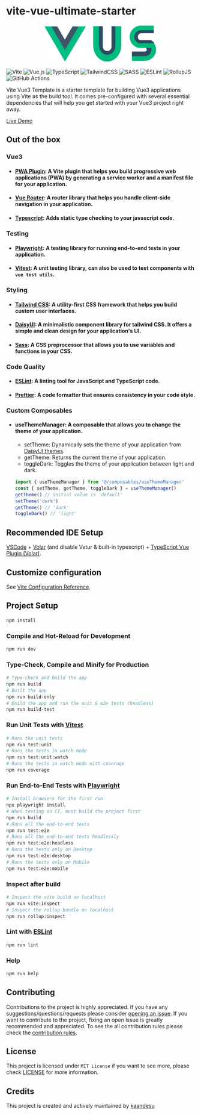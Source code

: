 # vite-vue-ultimate-starter

<p align="center">  
  <img src="https://github.com/kaandesu/vite-vue-ultimate-starter/raw/master/assets/logo.png" height="100" alt="vite-vue-ultimate-starter-Logo" />
</p>

![Vite](https://img.shields.io/badge/vite-%23646CFF.svg?style=for-the-badge&logo=vite&logoColor=white)
![Vue.js](https://img.shields.io/badge/vuejs-%2335495e.svg?style=for-the-badge&logo=vuedotjs&logoColor=%234FC08D)
![TypeScript](https://img.shields.io/badge/typescript-%23007ACC.svg?style=for-the-badge&logo=typescript&logoColor=white)
![TailwindCSS](https://img.shields.io/badge/tailwindcss-%2338B2AC.svg?style=for-the-badge&logo=tailwind-css&logoColor=white)
![SASS](https://img.shields.io/badge/SASS-hotpink.svg?style=for-the-badge&logo=SASS&logoColor=white)
![ESLint](https://img.shields.io/badge/ESLint-4B3263?style=for-the-badge&logo=eslint&logoColor=white)
![RollupJS](https://img.shields.io/badge/RollupJS-ef3335?style=for-the-badge&logo=rollup.js&logoColor=white)
![GitHub Actions](https://img.shields.io/badge/github%20actions-%232671E5.svg?style=for-the-badge&logo=githubactions&logoColor=white)

Vite Vue3 Template is a starter template for building Vue3 applications using Vite as the build tool.
It comes pre-configured with
several essential dependencies that will help you get started with your Vue3 project right away.

[Live Demo](https://kaandesu.github.io/vite-vue-ultimate-starter/)

## Out of the box

### Vue3

- #### [PWA Plugin](https://www.npmjs.com/package/vite-plugin-pwa): A Vite plugin that helps you build progressive web applications (PWA) by generating a service worker and a manifest file for your application.
- #### [Vue Router](https://github.com/vuejs/router): A router library that helps you handle client-side navigation in your application.
- #### [Typescript](https://github.com/vuejs/language-tools): Adds static type checking to your javascript code.

### Testing

- #### [Playwright](https://playwright.dev/): A testing library for running end-to-end tests in your application.
- #### [Vitest](https://vitest.dev/): A unit testing library, can also be used to test components with `vue test utils`.

### Styling

- #### [Tailwind CSS](https://tailwindui.com/): A utility-first CSS framework that helps you build custom user interfaces.
- #### [DaisyUI](https://daisyui.com/): A minimalistic component library for tailwind CSS. It offers a simple and clean design for your application's UI.
- #### [Sass](https://sass-lang.com/): A CSS preprocessor that allows you to use variables and functions in your CSS.

### Code Quality

- #### [ESLint](https://eslint.org/): A linting tool for JavaScript and TypeScript code.
- #### [Prettier](https://prettier.io/): A code formatter that ensures consistency in your code style.

### Custom Composables

- #### useThemeManager: A composable that allows you to change the theme of your application.
  - setTheme: Dynamically sets the theme of your application from [DaisyUI themes](https://daisyui.com/docs/themes/).
  - getTheme: Returns the current theme of your application.
  - toggleDark: Toggles the theme of your application between light and dark.
  ```ts
  import { useThemeManager } from '@/composables/useThemeManager'
  const { setTheme, getTheme, toggleDark } = useThemeManager()
  getTheme() // initial value is 'default'
  setTheme('dark')
  getTheme() // 'dark'
  toggleDark() // 'light'
  ```

## Recommended IDE Setup

[VSCode](https://code.visualstudio.com/) + [Volar](https://marketplace.visualstudio.com/items?itemName=Vue.volar) (and disable Vetur & built-in typescript) + [TypeScript Vue Plugin (Volar)](https://marketplace.visualstudio.com/items?itemName=Vue.vscode-typescript-vue-plugin).

## Customize configuration

See [Vite Configuration Reference](https://vitejs.dev/config/).

## Project Setup

```sh
npm install
```

### Compile and Hot-Reload for Development

```sh
npm run dev
```

### Type-Check, Compile and Minify for Production

```sh
# Type-check and build the app
npm run build
# Built the app
npm run build-only
# Build the app and run the unit & e2e tests (headless)
npm run build-test
```

### Run Unit Tests with [Vitest](https://vitest.dev/)

```sh
# Runs the unit tests
npm run test:unit
# Runs the tests in watch mode
npm run test:unit:watch
# Runs the tests in watch mode with coverage
npm run coverage
```

### Run End-to-End Tests with [Playwright](https://playwright.dev)

```sh
# Install browsers for the first run
npx playwright install
# When testing on CI, must build the project first
npm run build
# Runs all the end-to-end tests
npm run test:e2e
# Runs all the end-to-end tests headlessly
npm run test:e2e:headless
# Runs the tests only on Desktop
npm run test:e2e:desktop
# Runs the tests only on Mobile
npm run test:e2e:mobile
```

### Inspect after build

```sh
# Inspect the vite build on localhost
npm run vite:inspect
# Inspect the rollup bundle on localhost
npm run rollup:inspect

```

### Lint with [ESLint](https://eslint.org/)

```sh
npm run lint
```

### Help

```sh
npm run help
```

## Contributing

Contributions to the project is highly appreciated.
If you have any suggestions/questions/requests please consider
[opening an issue](https://github.com/kaandesu/vite-vue-ultimate-starter/issues/new). If you want to contribute to the project, fixing an open issue is greatly recommended and appreciated. To see the all contribution rules please check the [contribution rules](CONTRIBUTING.md).

## License

This project is licensed under `MIT License` if you want to see more, please check [LICENSE](LICENSE) for more information.

## Credits

This project is created and actively maintained by [kaandesu](https://github.com/kaandesu)
